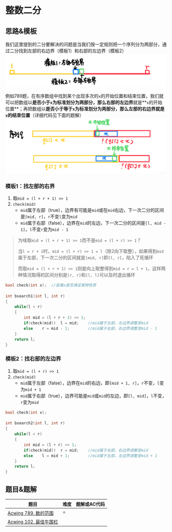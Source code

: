 # 整数二分

## 思路&模板

我们这里提到的二分要解决的问题是当我们按一定规则把一个序列分为两部分，通过二分找到左部的右边界（模板1）和右部的左边界（模板2）![image-20210817161833970](https://raw.githubusercontent.com/RainGiving/PictureBed/master/img1/20210817161834.png)

例如789题，在有序数组中找到某个出现多次的`x`的开始位置和结束位置，我们就可以把数组以**是否小于`x`**为标准划分为两部分，那么**右部的左边界**就是**`x`的开始位置**；再把数组以**是否小于等于`x`**为标准划分为两部分，那么**左部的右边界就是`x`的结束位置**（详细代码见下面的题解）![image-20210817161851900](https://raw.githubusercontent.com/RainGiving/PictureBed/master/img1/20210817161851.png)

### 模板1：找左部的右界

1. 取`mid = (l + r + 1) >> 1`
2. `check(mid)`
   - `mid`属于左部（true），边界有可能是`mid`或在`mid`右边，下一次二分的区间是`[mid, r]`，`r`不变`l`变为`mid`
   - `mid`属于右部（false），边界在`mid`的左边，下一次二分的区间是`[l, mid - 1]`，`l`不变`r`变为`mid - 1`

>
>
>为啥取`mid = (l + r + 1) >> 1`而不是`mid = (l + r) >> 1`？
>
>当`l = r + 1`时，`mid = (l + r) >> 1 = l`（除2向下取整），如果得到`mid`属于左部，下一次二分的区间就是`[mid, r]`即`[l, r]`，陷入了死循环
>
>而取`mid = (l + r + 1) >> 1`则是向上取整得到`mid = r = l + 1`，这样两种情况取得的区间分别是`[r, r]`和`[l, l]`可以及时退出循环

```cpp
bool check(int x);	//查看x是否满足某种性质

int bsearch1(int l, int r)
{
    while(l < r)
    {
        int mid = (l + r + 1) >> 1;
        if(check(mid))	l = mid;	//mid属于左部，左边界调整至mid
        else	r = mid - 1;		//mid属于右部，右边界调整至mid - 1
	}
    return l;
}
```

### 模板2：找右部的左边界

1. 取`mid = (l + r) >> 1`
2. `check(mid)`
   - `mid`属于左部（false），边界在`mid`的右边，即`[mid + 1, r]`，`r`不变，`l`变为`mid + 1`
   - `mid`属于右部（true），边界可能是`mid`或`mid`的左边，即`[l, mid]`，`l`不变，`r`变为`mid`

```cpp
bool check(int x);

int bsearch2(int l, int r)
{
    while(l < r)
    {
        int mid = (l + r) >> 1;
        if(check(mid))	r = mid;	//mid属于右部，右边界调整至mid
        else	l = mid + 1;		//mid属于左部，左边界调整至mid + 1
    }
    return l;
}
```



## 题目&题解

| 题目                                                         | 难度 | 题解或AC代码 |
| ------------------------------------------------------------ | ---- | ------------ |
| [Acwing 789. 数的范围](https://www.acwing.com/problem/content/791/) | ⭐    |              |
| [Acwing 102. 最佳牛围栏](https://www.acwing.com/problem/content/104/) |      |              |


